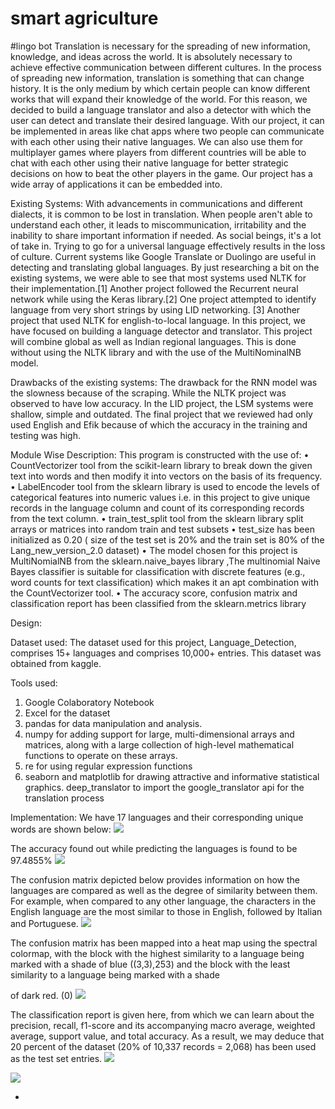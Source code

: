 # smart agriculture
#lingo bot Translation is necessary for the spreading of new information, knowledge, and ideas across the world. It is absolutely necessary to achieve effective communication between different cultures. In the process of spreading new information, translation is something that can change history. It is the only medium by which certain people can know different works that will expand their knowledge of the world. For this reason, we decided to build a language translator and also a detector with which the user can detect and translate their desired language. With our project, it can be implemented in areas like chat apps where two people can communicate with each other using their native languages. We can also use them for multiplayer games where players from different countries will be able to chat with each other using their native language for better strategic decisions on how to beat the other players in the game. Our project has a wide array of applications it can be embedded into.

Existing Systems: With advancements in communications and different dialects, it is common to be lost in translation. When people aren't able to understand each other, it leads to miscommunication, irritability and the inability to share important information if needed. As social beings, it's a lot of take in. Trying to go for a universal language effectively results in the loss of culture. Current systems like Google Translate or Duolingo are useful in detecting and translating global languages. By just researching a bit on the existing systems, we were able to see that most systems used NLTK for their implementation.[1] Another project followed the Recurrent neural network while using the Keras library.[2] One project attempted to identify language from very short strings by using LID networking. [3] Another project that used NLTK for english-to-local language. In this project, we have focused on building a language detector and translator. This project will combine global as well as Indian regional languages. This is done without using the NLTK library and with the use of the MultiNominalNB model.

Drawbacks of the existing systems: The drawback for the RNN model was the slowness because of the scraping. While the NLTK project was observed to have low accuracy. In the LID project, the LSM systems were shallow, simple and outdated. The final project that we reviewed had only used English and Efik because of which the accuracy in the training and testing was high.

Module Wise Description: This program is constructed with the use of: • CountVectorizer tool from the scikit-learn library to break down the given text into words and then modify it into vectors on the basis of its frequency. • LabelEncoder tool from the sklearn library is used to encode the levels of categorical features into numeric values i.e. in this project to give unique records in the language column and count of its corresponding records from the text column. • train\_test\_split tool from the sklearn library split arrays or matrices into random train and test subsets • test\_size has been initialized as 0.20 ( size of the test set is 20% and the train set is 80% of the Lang\_new\_version\_2.0 dataset) • The model chosen for this project is MultiNomialNB from the sklearn.naive\_bayes library ,The multinomial Naive Bayes classifier is suitable for classification with discrete features (e.g., word counts for text classification) which makes it an apt combination with the CountVectorizer tool. • The accuracy score, confusion matrix and classification report has been classified from the sklearn.metrics library

Design:

Dataset used: The dataset used for this project, Language\_Detection, comprises 15+ languages and comprises 10,000+ entries. This dataset was obtained from kaggle.

Tools used:

1. Google Colaboratory Notebook
2. Excel for the dataset
3. pandas for data manipulation and analysis.
4. numpy for adding support for large, multi-dimensional arrays and matrices, along with a large collection of high-level mathematical functions to operate on these arrays.
5. re for using regular expression functions
6. seaborn and matplotlib for drawing attractive and informative statistical graphics. deep\_translator to import the google\_translator api for the translation process

Implementation: We have 17 languages and their corresponding unique words are shown below: ![](RackMultipart20230613-1-jyv9vj_html_8c71e64fcdcc6d8c.png)

The accuracy found out while predicting the languages is found to be 97.4855% ![](RackMultipart20230613-1-jyv9vj_html_69944eaf28a686f9.png)

The confusion matrix depicted below provides information on how the languages are compared as well as the degree of similarity between them. For example, when compared to any other language, the characters in the English language are the most similar to those in English, followed by Italian and Portuguese. ![](RackMultipart20230613-1-jyv9vj_html_c3912480bca4bd89.png)

The confusion matrix has been mapped into a heat map using the spectral colormap, with the block with the highest similarity to a language being marked with a shade of blue ((3,3),253) and the block with the least similarity to a language being marked with a shade

of dark red. (0) ![](RackMultipart20230613-1-jyv9vj_html_e7cc02eb1593f29f.png)

The classification report is given here, from which we can learn about the precision, recall, f1-score and its accompanying macro average, weighted average, support value, and total accuracy. As a result, we may deduce that 20 percent of the dataset (20% of 10,337 records = 2,068) has been used as the test set entries. ![](RackMultipart20230613-1-jyv9vj_html_1c26d58002d4a.png)

![](RackMultipart20230613-1-jyv9vj_html_dcd5284b880e1a18.png)

-

